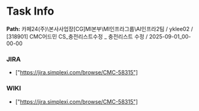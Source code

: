 # Task Info

**Path:** 카페24(주)\본사사업장\[CG]MI본부\MI인프라그룹\AI인프라2팀 / yklee02 / [318901] CMC어드민 CS_충전리스트수정 _ 충전리스트 수정 / 2025-09-01_00-00-00

### JIRA
- ["https://jira.simplexi.com/browse/CMC-58315"]

### WIKI
- ["https://jira.simplexi.com/browse/CMC-58315"]

